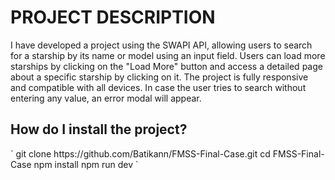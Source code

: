 <h1>PROJECT DESCRIPTION</h1>
<p>I have developed a project using the SWAPI API, allowing users to search for a starship by its name or model using an input field. Users can load more starships by clicking on the "Load More" button and access a detailed page about a specific starship by clicking on it. The project is fully responsive and compatible with all devices. In case the user tries to search without entering any value, an error modal will appear.</p>

<h2>How do I install the project?</h2>
`
git clone https://github.com/Batikann/FMSS-Final-Case.git
cd FMSS-Final-Case
npm install
npm run dev
`
